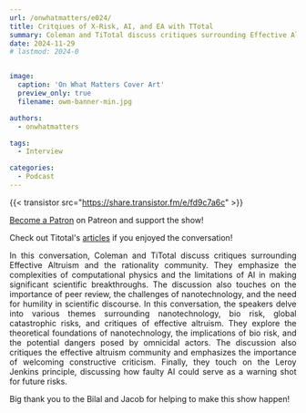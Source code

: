 ```yaml
---
url: /onwhatmatters/e024/
title: Critqiues of X-Risk, AI, and EA with TTotal
summary: Coleman and TiTotal discuss critiques surrounding Effective Altruism and the rationality community.
date: 2024-11-29
# lastmod: 2024-0


image:
  caption: 'On What Matters Cover Art'
  preview_only: true
  filename: owm-banner-min.jpg

authors:
  - onwhatmatters

tags:
  - Interview

categories: 
  - Podcast
---
```


<div style="text-align: justify">

{{< transistor src="https://share.transistor.fm/e/fd9c7a6c" >}}

[Become a Patron](https://www.patreon.com/21stTalks) on Patreon and support the show!

Check out Titotal's [articles](https://forum.effectivealtruism.org/users/titotal) if you enjoyed the conversation! 

In this conversation, Coleman and TiTotal discuss critiques surrounding Effective Altruism and the rationality community. They emphasize the complexities of computational physics and the limitations of AI in making significant scientific breakthroughs. The discussion also touches on the importance of peer review, the challenges of nanotechnology, and the need for humility in scientific discourse. In this conversation, the speakers delve into various themes surrounding nanotechnology, bio risk, global catastrophic risks, and critiques of effective altruism. They explore the theoretical foundations of nanotechnology, the implications of bio risk, and the potential dangers posed by omnicidal actors. The discussion also critiques the effective altruism community and emphasizes the importance of welcoming constructive criticism. Finally, they touch on the Leroy Jenkins principle, discussing how faulty AI could serve as a warning shot for future risks.

Big thank you to the Bilal and Jacob for helping to make this show happen!

</div>